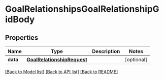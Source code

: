 # GoalRelationshipsGoalRelationshipGidBody

## Properties
Name | Type | Description | Notes
------------ | ------------- | ------------- | -------------
**data** | [**GoalRelationshipRequest**](GoalRelationshipRequest.md) |  | [optional] 

[[Back to Model list]](../README.md#documentation-for-models) [[Back to API list]](../README.md#documentation-for-api-endpoints) [[Back to README]](../README.md)

